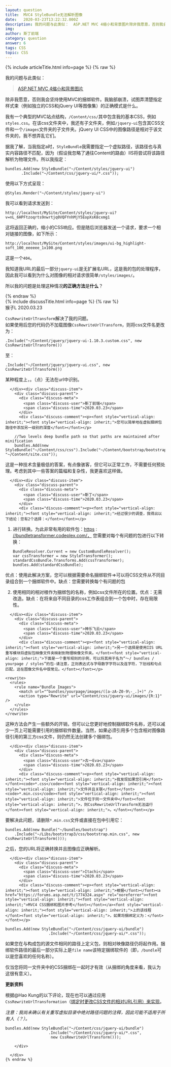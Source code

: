 ```yaml
---
layout: question
title:  MVC4 StyleBundle无法解析图像
date:   2020-03-23T13:22:32.000Z
description: 我的问题与此类似：  ASP.NET MVC 4缩小和背景图片除非我愿意，否则我会坚持使用MVC的捆绑软件。我脑部崩溃，试图弄清楚指定样式束（...
img: 
author: 斯丁前端
category: question
answer: 6
tags: CSS
topic: CSS
---
```

<div class="article-root">
  <div class="article">
    {% include articleTitle.html info=page %}
    {% raw %}
    <div class="article-content"><p><font style="vertical-align: inherit;"><font style="vertical-align: inherit;">我的问题与此类似：</font></font></p>

<blockquote>
  <p><a href="https://stackoverflow.com/questions/9780099/asp-net-mvc-4-minification-background-images"><font style="vertical-align: inherit;"><font style="vertical-align: inherit;">ASP.NET MVC 4缩小和背景图片</font></font></a></p>
</blockquote>

<p><font style="vertical-align: inherit;"><font style="vertical-align: inherit;">除非我愿意，否则我会坚持使用MVC的捆绑软件。</font><font style="vertical-align: inherit;">我脑部崩溃，试图弄清楚指定样式束（例如独立的CSS和jQuery UI等图像集）的正确模式是什么。</font></font></p>

<p><font style="vertical-align: inherit;"><font style="vertical-align: inherit;">我有一个典型的MVC站点结构，</font></font><code>/Content/css/</code><font style="vertical-align: inherit;"><font style="vertical-align: inherit;">其中包含我的基本CSS，例如</font></font><code>styles.css</code><font style="vertical-align: inherit;"><font style="vertical-align: inherit;">。</font><font style="vertical-align: inherit;">在该css文件夹中，我还有子文件夹，例如</font></font><code>/jquery-ui</code><font style="vertical-align: inherit;"><font style="vertical-align: inherit;">包含其CSS文件和一个</font></font><code>/images</code><font style="vertical-align: inherit;"><font style="vertical-align: inherit;">文件夹的子文件夹。</font><font style="vertical-align: inherit;">jQuery UI CSS中的图像路径是相对于该文件夹的，我不想弄乱它们。</font></font></p>

<p><font style="vertical-align: inherit;"><font style="vertical-align: inherit;">据我了解，当我指定a时，</font></font><code>StyleBundle</code><font style="vertical-align: inherit;"><font style="vertical-align: inherit;">我需要指定一个虚拟路径，该路径也与真实内容路径不匹配，因为（假设我忽略了通往Content的路由）IIS将尝试将该路径解析为物理文件。</font><font style="vertical-align: inherit;">所以我指定：</font></font></p>

<pre><code>bundles.Add(new StyleBundle("~/Content/styles/jquery-ui")<font></font>
       .Include("~/Content/css/jquery-ui/*.css"));<font></font>
</code></pre>

<p><font style="vertical-align: inherit;"><font style="vertical-align: inherit;">使用以下方式呈现：</font></font></p>

<pre><code>@Styles.Render("~/Content/styles/jquery-ui")
</code></pre>

<p><font style="vertical-align: inherit;"><font style="vertical-align: inherit;">我可以看到请求发送到：</font></font></p>

<pre><code>http://localhost/MySite/Content/styles/jquery-ui?v=nL_6HPFtzoqrts9nwrtjq0VQFYnhMjY5EopXsK8cxmg1
</code></pre>

<p><font style="vertical-align: inherit;"><font style="vertical-align: inherit;">这将返回正确的，缩小的CSS响应。</font><font style="vertical-align: inherit;">但是随后浏览器发送一个请求，要求一个相对链接的图像，如下所示：</font></font></p>

<pre><code>http://localhost/MySite/Content/styles/images/ui-bg_highlight-soft_100_eeeeee_1x100.png
</code></pre>

<p><font style="vertical-align: inherit;"><font style="vertical-align: inherit;">这是一个</font></font><code>404</code><font style="vertical-align: inherit;"><font style="vertical-align: inherit;">。</font></font></p>

<p><font style="vertical-align: inherit;"><font style="vertical-align: inherit;">我知道我URL的最后一部分</font></font><code>jquery-ui</code><font style="vertical-align: inherit;"><font style="vertical-align: inherit;">是无扩展名URL，这是我的包的处理程序，因此我可以看到为什么对图像的相对请求很简单</font></font><code>/styles/images/</code><font style="vertical-align: inherit;"><font style="vertical-align: inherit;">。</font></font></p>

<p><font style="vertical-align: inherit;"><font style="vertical-align: inherit;">所以我的问题是</font><font style="vertical-align: inherit;">处理这种情况</font></font><strong><font style="vertical-align: inherit;"><font style="vertical-align: inherit;">的正确方法</font></font></strong><font style="vertical-align: inherit;"><font style="vertical-align: inherit;">是</font><strong><font style="vertical-align: inherit;">什么</font></strong><font style="vertical-align: inherit;">？</font></font></p></div>
    {% endraw %}
  </div>

  <div class="discuss-wrapper">
    {% include discussTitle.html info=page %}
    {% raw %}
    <div class="discuss-item">
        <div class="discuss-parent">
          <div class="discuss-meta">
            <span class="discuss-user">猴子L</span>
            <span class="discuss-time">2020.03.23</span>
          </div>
          <div class="discuss-comment"><p><code>CssRewriteUrlTransform</code><font style="vertical-align: inherit;"><font style="vertical-align: inherit;">解决了我的问题。</font></font><br><font style="vertical-align: inherit;"><font style="vertical-align: inherit;">
如果使用后您的代码仍不加载图像</font></font><code>CssRewriteUrlTransform</code><font style="vertical-align: inherit;"><font style="vertical-align: inherit;">，则将css文件名更改为：</font></font></p>

<pre><code>.Include("~/Content/jquery/jquery-ui-1.10.3.custom.css", new CssRewriteUrlTransform())
</code></pre>

<p><font style="vertical-align: inherit;"><font style="vertical-align: inherit;">至：</font></font></p>

<pre><code>.Include("~/Content/jquery/jquery-ui.css", new CssRewriteUrlTransform())
</code></pre>

<p><font style="vertical-align: inherit;"><font style="vertical-align: inherit;">某种程度上，。（点）无法在url中识别。</font></font></p></div>
        </div>
        
      </div><div class="discuss-item">
        <div class="discuss-parent">
          <div class="discuss-meta">
            <span class="discuss-user">斯丁前端</span>
            <span class="discuss-time">2020.03.23</span>
          </div>
          <div class="discuss-comment"><p><font style="vertical-align: inherit;"><font style="vertical-align: inherit;">您可以简单地在虚拟捆绑包路径中添加另一级别的深度</font></font></p>

<pre><code>    //Two levels deep bundle path so that paths are maintained after minification<font></font>
    bundles.Add(new StyleBundle("~/Content/css/css").Include("~/Content/bootstrap/bootstrap.css", "~/Content/site.css"));<font></font>
</code></pre>

<p><font style="vertical-align: inherit;"><font style="vertical-align: inherit;">这是一种技术含量极低的答案，有点像骇客，但它可以正常工作，不需要任何预处理。</font><font style="vertical-align: inherit;">考虑到其中一些答案的篇幅和复杂性，我更喜欢这样做。  </font></font></p></div>
        </div>
        
      </div><div class="discuss-item">
        <div class="discuss-parent">
          <div class="discuss-meta">
            <span class="discuss-user">斯丁</span>
            <span class="discuss-time">2020.03.23</span>
          </div>
          <div class="discuss-comment"><p><font style="vertical-align: inherit;"><font style="vertical-align: inherit;">经过很少的调查，我得出以下结论：您有2个选择：</font></font></p>

<ol>
<li><p><font style="vertical-align: inherit;"><font style="vertical-align: inherit;">进行转换。</font><font style="vertical-align: inherit;">为此非常有用的软件包：</font></font><a href="https://bundletransformer.codeplex.com/" rel="nofollow"><font style="vertical-align: inherit;"><font style="vertical-align: inherit;">https</font></font></a><font style="vertical-align: inherit;"><font style="vertical-align: inherit;"> : </font><a href="https://bundletransformer.codeplex.com/" rel="nofollow"><font style="vertical-align: inherit;">//bundletransformer.codeplex.com/，</font></a><font style="vertical-align: inherit;"> 
您需要对每个有问题的包进行以下转换：</font></font></p>

<pre><code>BundleResolver.Current = new CustomBundleResolver();<font></font>
var cssTransformer = new StyleTransformer();<font></font>
standardCssBundle.Transforms.Add(cssTransformer);<font></font>
bundles.Add(standardCssBundle);<font></font>
</code></pre></li>
</ol>

<p><font style="vertical-align: inherit;"><font style="vertical-align: inherit;">优点：使用此解决方案，您可以根据需要命名捆绑软件=&gt;可以将CSS文件从不同目录组合到一个捆绑软件中。</font><font style="vertical-align: inherit;">缺点：您需要转换每个有问题的包</font></font></p>

<ol start="2">
<li><font style="vertical-align: inherit;"><font style="vertical-align: inherit;">使用相同的相对根作为捆绑包的名称，例如css文件所在的位置。</font><font style="vertical-align: inherit;">优点：无需改造。</font><font style="vertical-align: inherit;">缺点：在将来自不同目录的css工作表组合到一个包中时，存在局限性。</font></font></li>
</ol></div>
        </div>
        
      </div><div class="discuss-item">
        <div class="discuss-parent">
          <div class="discuss-meta">
            <span class="discuss-user">神乐飞云</span>
            <span class="discuss-time">2020.03.23</span>
          </div>
          <div class="discuss-comment"><p><font style="vertical-align: inherit;"><font style="vertical-align: inherit;">另一个选择是使用IIS URL重写模块将虚拟包映像文件夹映射到物理映像文件夹。</font><font style="vertical-align: inherit;">下面是一个重写规则的示例，可以将其用于名为“〜/ bundles / yourpage / styles”的包-请注意，正则表达式与字母数字字符以及连字符，下划线和句点匹配，这在图像文件名中很常见。</font></font></p>

<pre><code>&lt;rewrite&gt;<font></font>
  &lt;rules&gt;<font></font>
    &lt;rule name="Bundle Images"&gt;<font></font>
      &lt;match url="^bundles/yourpage/images/([a-zA-Z0-9\-_.]+)" /&gt;<font></font>
      &lt;action type="Rewrite" url="Content/css/jquery-ui/images/{R:1}" /&gt;<font></font>
    &lt;/rule&gt;<font></font>
  &lt;/rules&gt;<font></font>
&lt;/rewrite&gt;<font></font>
</code></pre>

<p><font style="vertical-align: inherit;"><font style="vertical-align: inherit;">这种方法会产生一些额外的开销，但可以让您更好地控制捆绑软件名称，还可以减少一页上可能需要引用的捆绑软件数量。</font><font style="vertical-align: inherit;">当然，如果必须引用多个包含相对图像路径引用的第三方css文件，则仍然无法创建多个捆绑包。</font></font></p></div>
        </div>
        
      </div><div class="discuss-item">
        <div class="discuss-parent">
          <div class="discuss-meta">
            <span class="discuss-user">古一Eva</span>
            <span class="discuss-time">2020.03.23</span>
          </div>
          <div class="discuss-comment"><p><font style="vertical-align: inherit;"><font style="vertical-align: inherit;">我发现如果您引用</font></font><code>*.css</code><font style="vertical-align: inherit;"><font style="vertical-align: inherit;">文件并且关联</font></font><code>*.min.css</code><font style="vertical-align: inherit;"><font style="vertical-align: inherit;">文件位于同一文件夹中</font><font style="vertical-align: inherit;">，则CssRewriteUrlTransform无法运行</font><font style="vertical-align: inherit;">。</font></font></p>

<p><font style="vertical-align: inherit;"><font style="vertical-align: inherit;">要解决此问题，请删除</font></font><code>*.min.css</code><font style="vertical-align: inherit;"><font style="vertical-align: inherit;">文件或直接在包中引用它：</font></font></p>

<pre><code>bundles.Add(new Bundle("~/bundles/bootstrap")<font></font>
    .Include("~/Libs/bootstrap3/css/bootstrap.min.css", new CssRewriteUrlTransform()));<font></font>
</code></pre>

<p><font style="vertical-align: inherit;"><font style="vertical-align: inherit;">之后，您的URL将正确转换并且图像应正确解析。</font></font></p></div>
        </div>
        
      </div><div class="discuss-item">
        <div class="discuss-parent">
          <div class="discuss-meta">
            <span class="discuss-user">Itachi</span>
            <span class="discuss-time">2020.03.23</span>
          </div>
          <div class="discuss-comment"><p><font style="vertical-align: inherit;"><font style="vertical-align: inherit;">根据</font></font><a href="https://forums.asp.net/t/1774324.aspx" rel="noreferrer"><font style="vertical-align: inherit;"><font style="vertical-align: inherit;">MVC4 CSS捆绑和图片参考</font></font></a><font style="vertical-align: inherit;"><font style="vertical-align: inherit;">上的该线程</font><font style="vertical-align: inherit;">，如果将捆绑定义为：</font></font></p>

<pre><code>bundles.Add(new StyleBundle("~/Content/css/jquery-ui/bundle")<font></font>
                   .Include("~/Content/css/jquery-ui/*.css"));<font></font>
</code></pre>

<p><font style="vertical-align: inherit;"><font style="vertical-align: inherit;">如果您在与构成包的源文件相同的路径上定义包，则相对映像路径仍将起作用。</font><font style="vertical-align: inherit;">捆绑软件路径的最后一部分实际上是</font></font><code>file name</code><font style="vertical-align: inherit;"><font style="vertical-align: inherit;">该特定捆绑软件的（即，</font></font><code>/bundle</code><font style="vertical-align: inherit;"><font style="vertical-align: inherit;">可以是您喜欢的任何名称）。</font></font></p>

<p><font style="vertical-align: inherit;"><font style="vertical-align: inherit;">仅当您将同一文件夹中的CSS捆绑在一起时才有效（从捆绑的角度来看，我认为这很有意义）。</font></font></p>

<p><strong><font style="vertical-align: inherit;"><font style="vertical-align: inherit;">更新资料</font></font></strong></p>

<p><font style="vertical-align: inherit;"><font style="vertical-align: inherit;">根据@Hao Kung的以下评论，现在也可以通过应用</font></font><code>CssRewriteUrlTransformation</code><font style="vertical-align: inherit;"><font style="vertical-align: inherit;">（</font></font><a href="https://web.archive.org/web/20140331115330/http://aspnetoptimization.codeplex.com/workitem/30" rel="noreferrer"><font style="vertical-align: inherit;"><font style="vertical-align: inherit;">绑定时更改CSS文件的相对URL引用）来实现</font></font></a><font style="vertical-align: inherit;"><font style="vertical-align: inherit;">。</font></font></p>

<p><em><font style="vertical-align: inherit;"><font style="vertical-align: inherit;">注意：我尚未确认有关重写虚拟目录中绝对路径问题的注释，因此可能不适用于所有人（？）。</font></font></em></p>

<pre><code>bundles.Add(new StyleBundle("~/Content/css/jquery-ui/bundle")<font></font>
                   .Include("~/Content/css/jquery-ui/*.css",<font></font>
                    new CssRewriteUrlTransform()));<font></font>
</code></pre></div>
        </div>
        
      </div>
    {% endraw %}
  </div>
<div>
